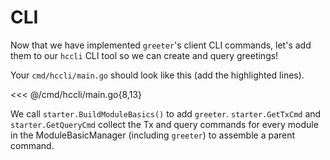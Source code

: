 # CLI

Now that we have implemented `greeter`'s client CLI commands, let's add them to
our `hccli` CLI tool so we can create and query greetings!

Your `cmd/hccli/main.go` should look like this (add the highlighted lines).

<<< @/cmd/hccli/main.go{8,13}

We call `starter.BuildModuleBasics()` to add `greeter`. `starter.GetTxCmd` and
`starter.GetQueryCmd` collect the Tx and query commands for every module in the
ModuleBasicManager (including `greeter`) to assemble a parent command.
